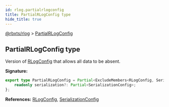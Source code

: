 ```yaml
---
id: rlog.partialrlogconfig
title: PartialRLogConfig type
hide_title: true
---
```


[@rbxts/rlog](./rlog.md) &gt; [PartialRLogConfig](./rlog.partialrlogconfig.md)

## PartialRLogConfig type

Version of [RLogConfig](./rlog.rlogconfig.md) that allows all data to be absent.

**Signature:**

```typescript
export type PartialRLogConfig = Partial<ExcludeMembers<RLogConfig, SerializationConfig>> & {
    readonly serialization?: Partial<SerializationConfig>;
};
```
**References:** [RLogConfig](./rlog.rlogconfig.md)<!-- -->, [SerializationConfig](./rlog.serializationconfig.md)

